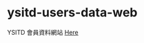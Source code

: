 ysitd-users-data-web
================
YSITD 會員資料網站
[Here](https://ysitd.github.io/ysitd-users-data-web/)
